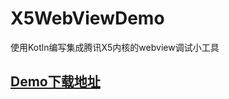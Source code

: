 # X5WebViewDemo
使用Kotln编写集成腾讯X5内核的webview调试小工具

## [Demo下载地址](https://palmap-source.oss-cn-shanghai.aliyuncs.com/bigscreen-buid-data/AllApkFile/Android%E5%A3%B3%E5%AD%90.apk)
